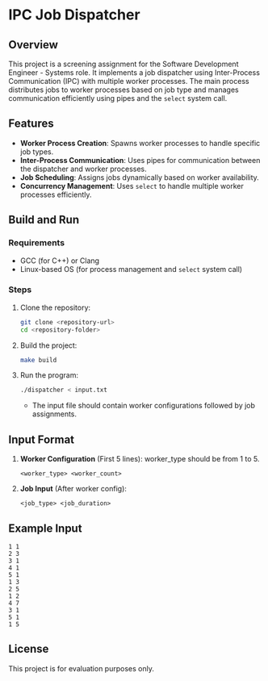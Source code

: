 # IPC Job Dispatcher

## Overview
This project is a screening assignment for the Software Development Engineer - Systems role. It implements a job dispatcher using Inter-Process Communication (IPC) with multiple worker processes. The main process distributes jobs to worker processes based on job type and manages communication efficiently using pipes and the `select` system call.

## Features
- **Worker Process Creation**: Spawns worker processes to handle specific job types.
- **Inter-Process Communication**: Uses pipes for communication between the dispatcher and worker processes.
- **Job Scheduling**: Assigns jobs dynamically based on worker availability.
- **Concurrency Management**: Uses `select` to handle multiple worker processes efficiently.

## Build and Run
### Requirements
- GCC (for C++) or Clang  
- Linux-based OS (for process management and `select` system call)

### Steps
1. Clone the repository:
   ```sh
   git clone <repository-url>
   cd <repository-folder>
   ```
2. Build the project:
   ```sh
   make build
   ```
3. Run the program:
   ```sh
   ./dispatcher < input.txt
   ```
   - The input file should contain worker configurations followed by job assignments.

## Input Format
1. **Worker Configuration** (First 5 lines):
   worker_type should be from 1 to 5.
   ```
   <worker_type> <worker_count>
   ```
3. **Job Input** (After worker config):
   ```
   <job_type> <job_duration>
   ```

## Example Input
```
1 1
2 3
3 1
4 1
5 1
1 3
2 5
1 2
4 7
3 1
5 1
1 5
```

## License
This project is for evaluation purposes only.


